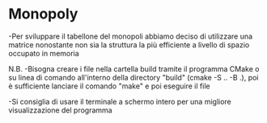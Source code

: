# Monopoly
-Per sviluppare il tabellone del monopoli abbiamo deciso di utilizzare una matrice nonostante non sia la struttura la più efficiente a livello di spazio occupato in memoria


N.B.
-Bisogna creare i file nella cartella build tramite il programma CMake o su linea di comando all'interno della directory "build" (cmake -S .. -B .), poi è sufficiente lanciare il comando "make" e poi eseguire il file

-Si consiglia di usare il terminale a schermo intero per una migliore visualizzazione del programma